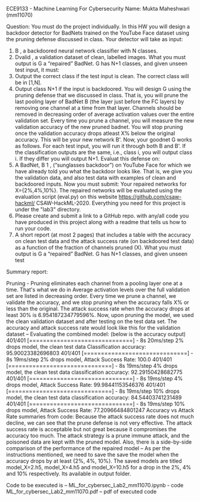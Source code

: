 ECE9133 - Machine Learning For CybersecurityName: Mukta Maheshwari (mm11070)

Question:You must do the project individually. In this HW you will design a backdoor detector forBadNets trained on the YouTube Face dataset using the pruning defense discussed inclass. Your detector will take as input:1. B , a backdoored neural network classifier with N classes.2. Dvalid , a validation dataset of clean, labelled images.What you must output is G a “repaired” BadNet. G has N+1 classes, and given unseen testinput, it must:1. Output the correct class if the test input is clean. The correct class will be in [1,N].2. Output class N+1 if the input is backdoored.You will design G using the pruning defense that we discussed in class. That is, you will prunethe last pooling layer of BadNet B (the layer just before the FC layers) by removing onechannel at a time from that layer. Channels should be removed in decreasing order of averageactivation values over the entire validation set. Every time you prune a channel, you willmeasure the new validation accuracy of the new pruned badnet. You will stop pruning once thevalidation accuracy drops atleast X% below the original accuracy. This will be your newnetwork B'.Now, your goodnet G works as follows. For each test input, you will run it through both B andB'. If the classification outputs are the same, i.e., class i, you will output class i. If they differ youwill output N+1. Evaluat this defense on:1. A BadNet, B 1 , (“sunglasses backdoor”) on YouTube Face for which we have alreadytold you what the backdoor looks like. That is, we give you the validation data, andalso test data with examples of clean and backdoored inputs.Now you must submit:Your repaired networks for X={2%,4%,10%}. The repaired networks will be evaluatedusing the evaluation script (eval.py) on this website https://github.com/csaw-hackml/CSAW-HackML-2020. Everything you need for this project is under the "lab3" directory.2. Please create and submit a link to a GitHub repo. with any/all code you have produced inthis project along with a readme that tells us how to run your code.3. A short report (at most 2 pages) that includes a table with the accuracy on clean test dataand the attack success rate (on backdoored test data) as a function of the fraction ofchannels pruned (X).What you must output is G a “repaired” BadNet. G has N+1 classes, and given unseen test

Summary report:

Pruning - Pruning eliminates each channel from a pooling layer one at a time. That's what we doin Average activation levels over the full validation set are listed in decreasing order. Every timewe prune a channel, we validate the accuracy, and we stop pruning when the accuracy falls X%or less than the original.The attack success rate when the accuracy drops at least 30% is 6.954187234779596%.Now, upon pruning the model, we used the clean validation dataset and after testing on the testdata set. The accuracy and attack success rate would look like this for the validation dataset –Evaluating the combined model: (below is the accuracy output)401/401 [==============================] - 8s 20ms/step2% drops model, the clean test data Classification accuracy: 95.90023382696803401/401 [==============================] - 8s 19ms/step2% drops model, Attack Success Rate: 100.0401/401 [==============================] - 8s 19ms/step4% drops model, the clean test data classification accuracy: 92.29150428682775401/401 [==============================] - 8s 19ms/step4% drops model, Attack Success Rate: 99.98441153546376401/401 [==============================] - 8s 19ms/step10% drops model, the clean test data classification accuracy: 84.54403741231489401/401 [==============================] - 8s 19ms/step10% drops model, Attack Success Rate: 77.20966484801247Accuracy vs Attack Rate summaries from code:Because the attack success rate does not much decline, we can see that the prune defense isnot very effective. The attack success rate is acceptable but not great because it compromisesthe accuracy too much. The attack strategy is a prune immune attack, and the poisoned dataare kept with the pruned model.Also, there is a side-by-side comparison of the performance of the repaired model –As per the instructions mentioned, we need to save the save the model when the accuracydrops by at least {2%, 4%, 10%}. The saved models are titled model_X=2.h5, model_X=4.h5and model_X=10.h5 for a drop in the 2%, 4% and 10% respectively. Its available in outputfolder.

Code to be executed is –ML_for_cybersec_Lab2_mm11070.ipynb - codeML_for_cybersec_Lab2_mm11070.pdf – pdf of executed code